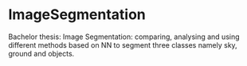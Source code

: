 # ImageSegmentation
Bachelor thesis: Image Segmentation: comparing, analysing and using different methods based on NN to segment three classes namely sky, ground and objects.
